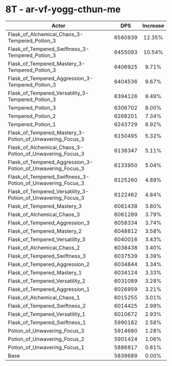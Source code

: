 # 8T - ar-vf-yogg-cthun-me
| Actor | DPS | Increase |
|---|:---:|:---:|
|Flask_of_Alchemical_Chaos_3-Tempered_Potion_3|6560939|12.35%|
|Flask_of_Tempered_Swiftness_3-Tempered_Potion_3|6455093|10.54%|
|Flask_of_Tempered_Mastery_3-Tempered_Potion_3|6406925|9.71%|
|Flask_of_Tempered_Aggression_3-Tempered_Potion_3|6404536|9.67%|
|Flask_of_Tempered_Versatility_3-Tempered_Potion_3|6394126|9.49%|
|Tempered_Potion_3|6306702|8.00%|
|Tempered_Potion_2|6268201|7.34%|
|Tempered_Potion_1|6243729|6.92%|
|Flask_of_Tempered_Mastery_3-Potion_of_Unwavering_Focus_3|6150495|5.32%|
|Flask_of_Alchemical_Chaos_3-Potion_of_Unwavering_Focus_3|6138347|5.11%|
|Flask_of_Tempered_Aggression_3-Potion_of_Unwavering_Focus_3|6133950|5.04%|
|Flask_of_Tempered_Swiftness_3-Potion_of_Unwavering_Focus_3|6125260|4.89%|
|Flask_of_Tempered_Versatility_3-Potion_of_Unwavering_Focus_3|6122462|4.84%|
|Flask_of_Tempered_Mastery_3|6061438|3.80%|
|Flask_of_Alchemical_Chaos_3|6061289|3.79%|
|Flask_of_Tempered_Aggression_3|6058334|3.74%|
|Flask_of_Tempered_Mastery_2|6048812|3.58%|
|Flask_of_Tempered_Versatility_3|6040016|3.43%|
|Flask_of_Alchemical_Chaos_2|6038438|3.40%|
|Flask_of_Tempered_Swiftness_3|6037539|3.39%|
|Flask_of_Tempered_Aggression_2|6034844|3.34%|
|Flask_of_Tempered_Mastery_1|6034124|3.33%|
|Flask_of_Tempered_Versatility_2|6031089|3.28%|
|Flask_of_Tempered_Aggression_1|6026959|3.21%|
|Flask_of_Alchemical_Chaos_1|6015255|3.01%|
|Flask_of_Tempered_Swiftness_2|6014425|2.99%|
|Flask_of_Tempered_Versatility_1|6010672|2.93%|
|Flask_of_Tempered_Swiftness_1|5990182|2.58%|
|Potion_of_Unwavering_Focus_3|5914680|1.28%|
|Potion_of_Unwavering_Focus_2|5901424|1.06%|
|Potion_of_Unwavering_Focus_1|5886817|0.81%|
|Base|5839689|0.00%|
